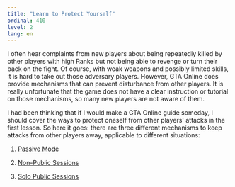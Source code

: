 ```yaml
---
title: "Learn to Protect Yourself"
ordinal: 410
level: 2
lang: en
---
```


I often hear complaints from new players about being repeatedly killed by other
players with high Ranks but not being able to revenge or turn their back on the
fight. Of course, with weak weapons and possibly limited skills, it is hard to
take out those adversary players. However, GTA Online does provide mechanisms
that can prevent disturbance from other players. It is really unfortunate that
the game does not have a clear instruction or tutorial on those mechanisms, so
many new players are not aware of them.

I had been thinking that if I would make a GTA Online guide someday, I should
cover the ways to protect oneself from other players' attacks in the first
lesson. So here it goes: there are three different mechanisms to keep attacks
from other players away, applicable to different situations:

1. [Passive Mode](passive-mode)

2. [Non-Public Sessions](session-types)

3. [Solo Public Sessions](solo-public-sessions)
